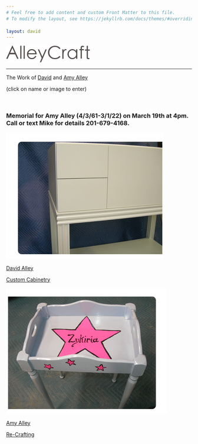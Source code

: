 ```yaml
---
# Feel free to add content and custom Front Matter to this file.
# To modify the layout, see https://jekyllrb.com/docs/themes/#overriding-theme-defaults

layout: david
---
```

<div id="wrapper">

   <p><img src="/images/FrontPageLogo.gif" alt="Alley Craft Designs" width="227" height="46" longdesc="David and Amy Alley Carpentry, Craft and Design" /></p>
   <hr>
  <div class="workof">
	<P>The Work of <a href="./wood">David</a> and <a href="./craft">Amy Alley</a></P>
  		 </div>
  		<div class="parenthesis">
		  <P class="parenthesis">(click on name or image to enter)</P>
  		</div>
  <P>&nbsp;</P>
<h3>Memorial for Amy Alley (4/3/61-3/1/22) on March 19th at 4pm. Call or text Mike for details 201-679-4168.</h3>
  	<div class="left"><a href="./wood"><img src="images/DavidDresser.gif" alt="Custom Cabinet" longdesc="David Alley Custom Cabinet" style="border: none"/></a>
 	 <p><a href="./wood">David Alley</a></p>
     <p class="sub"><a href="./wood">Custom Cabinetry</a></p></div>
  	 <div  class="right"><a href="./craft"><img src="images/AmyTable.gif" alt="Custom Childs Table" longdesc="Custom Childs Table by Amy Alley" style="border: none"/></a>
     <p><a href="./craft">Amy Alley</a></p>
     <p class="sub"><a href="./wood">Re-Crafting</a></p></div>

</div>
